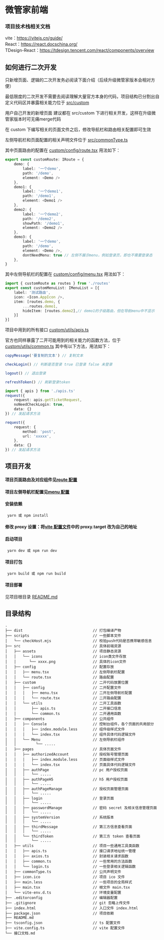 # 微管家前端

### 项目技术栈相关文档
vite：https://vitejs.cn/guide/ \
React：https://react.docschina.org/ \
TDesign-React：https://tdesign.tencent.com/react/components/overview

## 如何进行二次开发
只新增页面、逻辑的二次开发务必阅读下面介绍（后续升级微管家版本会相对方便）

最低限度的二次开发不需要去阅读理解大量官方本身的代码，项目结构已分割出自定义代码区并暴露相关能力位于 [src/custom](./src/custom)

用户自己开发的新增页面 建议都在 src/custom 下进行相关开发，这样在升级微管家版本时可无痛merge代码

在 custom 下编写相关的页面文件之后，修改导航栏和路由相关配置即可生效

左侧导航栏和页面配置的相关声明文件位于 [src/commonType.ts](./src/commonType.ts)

其中页面路由的配置在 [custom/config/route.tsx](./src/custom/config/route.tsx) 用法如下：
```typescript jsx
export const customRoute: IRoute = {
    demo: {
        label: '一个demo',
        path: '/demo',
        element: <Demo />
    },
    demo1: {
        label: '一个demo1',
        path: '/demo1',
        element: <Demo1 />
    },
    demo2: {
        label: '一个demo2',
        path: '/demo2',
        showPath: '/demo1',
        element: <Demo2 />
    },
    demo3: {
        label: '一个demo',
        path: '/demo',
        element: <Demo />,
        dontNeedMenu: true // 左侧不展示menu，例如登录页，即也不需要登录态
    },
}
```
其中左侧导航栏的配置在 [custom/config/menu.tsx](./src/custom/config/menu.tsx) 用法如下：
```typescript jsx
import { customRoute as routes } from './routes'
export const customMenuList: IMenuList = [{
    label: '测试路由',
    icon: <Icon.AppIcon />,
    item: [routes.demo, {
        ...routes.demo1,
        hideItem: [routes.demo2],// demo1的子级路由，但在导航menu中不显示
    }]
}]
```
项目中用到的所有接口 [custom/utils/apis.ts](custom/utils/apis.ts)

官方也同样暴露了二开可能用到的相关能力的函数方法，位于 [custom/utils/common.ts](./src/custom/utils/common.ts) 其中有以下方法，用法如下：
```typescript
copyMessage('要复制的文本') // 复制文本

checkLogin() // 判断是否登录 true 已登录 false 未登录

logout() // 退出登录

refreshToken() // 刷新登录token

import { apis } from './apis.ts'
request({
    request: apis.getTicketRequest,
    noNeedCheckLogin: true,
    data: {}
}) // 发起请求方法

request({
    request: {
        method: 'post',
        url: 'xxxxx',
    },
    data: {}
}) // 发起请求方法
```


## 项目开发
#### 项目页面路由及对应组件见[route 配置](./src/config/route.tsx)
#### 项目左侧导航栏配置见[menu 配置](./src/config/menu.tsx)
#### 安装依赖
```shell
 yarn 或 npm install
```
#### 修改 proxy 设置：将[vite 配置文件](./vite.config.ts)中的 proxy.target 改为自己的地址
#### 启动项目
```shell
 yarn dev 或 npm run dev
```
#### 项目打包
```shell
 yarn build 或 npm run build
```
#### 项目部署
见项目根目录 [README.md](../README.md)

## 目录结构
```
.
├── dist                                // 打包编译产物
├── scripts                             // 一些脚本文件
│   └── checkHost.mjs                   // 校验push代码是否携带敏感信息
├── src                                 // 具体前端资源
│   ├── assets                          // 项目静态资源
│   │   └── icons                       // icon类文件存放
│   │      └── xxxx.png                 // 具体的icon文件
│   ├── config                          // 配置存放
│   │   ├── menu.tsx                    // 左侧导航栏配置
│   │   └── route.tsx                   // 路由配置
│   ├── custom                          // 二开代码放置位置
│   │   ├── config                      // 二开配置文件
│   │   │   ├── menu.tsx                // 二开左侧导航栏配置
│   │   │   └── route.tsx               // 二开路由配置
│   │   └── utils                       // 二开工具函数
│   │       ├── apis.ts                 // 二开接口信息
│   │       └── common.ts               // 二开通用函数
│   ├── components                      // 公共组件
│   │   ├── Console                     // 控制台组件，各个页面的共用部分
│   │   │   ├── index.module.less       // 组件级样式文件
│   │   │   └── index.tsx               // 组件具体代码逻辑文件
│   │   └── Menu                        // 左侧导航栏组件
│   │         └── .....
│   ├── pages                           // 具体页面文件
│   │   ├── authorizedAccount           // 授权账号管理页面
│   │   │   ├── index.module.less       // 页面级样式文件
│   │   │   └── index.tsx               // 页面具体代码逻辑文件
│   │   ├── authPage                    // pc 用户授权页面
│   │   │   └── .....
│   │   ├── authPageH5                  // h5 用户授权页面
│   │   │   └── .....
│   │   ├── authPageManage              // 授权页面管理页面
│   │   │   └── .....
│   │   ├── login                       // 登录页面
│   │   │   └── .....
│   │   ├── passwordManage              // 密码 secret 及相关信息管理页面
│   │   │   └── .....
│   │   ├── systemVersion               // 系统版本
│   │   │   └── .....
│   │   ├── thirdMessage                // 第三方信息查看页面
│   │   │   └── .....
│   │   └── thirdToken                  // 第三方 token 查看页面
│   │       └── .....
│   ├── utils                           // 项目一些通用工具类函数
│   │   ├── apis.ts                     // 接口请求地址统一管理
│   │   ├── axios.ts                    // 封装相关请求函数
│   │   ├── common.ts                   // 一些常用的方法函数
│   │   └── login.ts                    // 一些登录相关逻辑函数
│   ├── commonType.ts                   // 公共声明文件
│   ├── icon.ico                        // 项目 ico 文件
│   ├── main.less                       // 一些项目的全局样式
│   ├── main.tsx                        // 根文件 main.tsx
│   └── vite-env.d.ts                   // 环境变量配置
├── .editorconfig                       // 编辑器配置
├── .gitignore                          // git 忽略上传文件
├── index.html                          // 入口文件 index.html
├── package.json                        // 项目依赖
├── README.md
├── tsconfig.json                       // ts 配置文件
├── vite.config.ts                      // vite 配置文件
└── 接口文档.md

```
